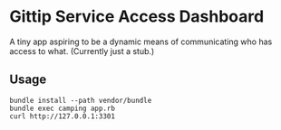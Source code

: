 # Gittip Service Access Dashboard

A tiny app aspiring to be a dynamic means of communicating who has
access to what. (Currently just a stub.)

## Usage

    bundle install --path vendor/bundle
    bundle exec camping app.rb
    curl http://127.0.0.1:3301
